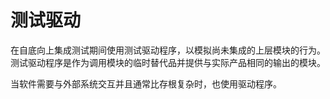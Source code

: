 # 测试驱动

在自底向上集成测试期间使用测试驱动程序，以模拟尚未集成的上层模块的行为。测试驱动程序是作为调用模块的临时替代品并提供与实际产品相同的输出的模块。

当软件需要与外部系统交互并且通常比存根复杂时，也使用驱动程序。
